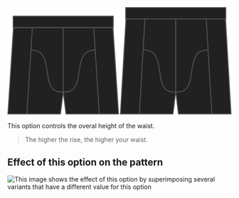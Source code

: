 ![The rise option on Bruce](./rise.svg)

This option controls the overal height of the waist.

> The higher the rise, the higher your waist.

## Effect of this option on the pattern

![This image shows the effect of this option by superimposing several variants that have a different value for this option](bruce\_rise\_sample.svg "Effect of this option on the pattern")
